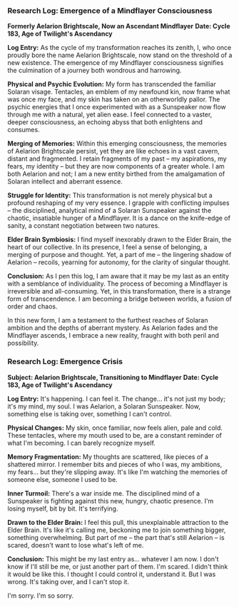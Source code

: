 

### Research Log: Emergence of a Mindflayer Consciousness

**Formerly Aelarion Brightscale, Now an Ascendant Mindflayer** **Date: Cycle 183, Age of Twilight's Ascendancy**

**Log Entry:** As the cycle of my transformation reaches its zenith, I, who once proudly bore the name Aelarion Brightscale, now stand on the threshold of a new existence. The emergence of my Mindflayer consciousness signifies the culmination of a journey both wondrous and harrowing.

**Physical and Psychic Evolution:** My form has transcended the familiar Solaran visage. Tentacles, an emblem of my newfound kin, now frame what was once my face, and my skin has taken on an otherworldly pallor. The psychic energies that I once experimented with as a Sunspeaker now flow through me with a natural, yet alien ease. I feel connected to a vaster, deeper consciousness, an echoing abyss that both enlightens and consumes.

**Merging of Memories:** Within this emerging consciousness, the memories of Aelarion Brightscale persist, yet they are like echoes in a vast cavern, distant and fragmented. I retain fragments of my past – my aspirations, my fears, my identity – but they are now components of a greater whole. I am both Aelarion and not; I am a new entity birthed from the amalgamation of Solaran intellect and aberrant essence.

**Struggle for Identity:** This transformation is not merely physical but a profound reshaping of my very essence. I grapple with conflicting impulses – the disciplined, analytical mind of a Solaran Sunspeaker against the chaotic, insatiable hunger of a Mindflayer. It is a dance on the knife-edge of sanity, a constant negotiation between two natures.

**Elder Brain Symbiosis:** I find myself inexorably drawn to the Elder Brain, the heart of our collective. In its presence, I feel a sense of belonging, a merging of purpose and thought. Yet, a part of me – the lingering shadow of Aelarion – recoils, yearning for autonomy, for the clarity of singular thought.

**Conclusion:** As I pen this log, I am aware that it may be my last as an entity with a semblance of individuality. The process of becoming a Mindflayer is irreversible and all-consuming. Yet, in this transformation, there is a strange form of transcendence. I am becoming a bridge between worlds, a fusion of order and chaos.

In this new form, I am a testament to the furthest reaches of Solaran ambition and the depths of aberrant mystery. As Aelarion fades and the Mindflayer ascends, I embrace a new reality, fraught with both peril and possibility.

### Research Log: Emergence Crisis

**Subject: Aelarion Brightscale, Transitioning to Mindflayer** **Date: Cycle 183, Age of Twilight's Ascendancy**

**Log Entry:** It's happening. I can feel it. The change... it's not just my body; it's my mind, my soul. I was Aelarion, a Solaran Sunspeaker. Now, something else is taking over, something I can't control.

**Physical Changes:** My skin, once familiar, now feels alien, pale and cold. These tentacles, where my mouth used to be, are a constant reminder of what I'm becoming. I can barely recognize myself.

**Memory Fragmentation:** My thoughts are scattered, like pieces of a shattered mirror. I remember bits and pieces of who I was, my ambitions, my fears... but they're slipping away. It's like I'm watching the memories of someone else, someone I used to be.

**Inner Turmoil:** There's a war inside me. The disciplined mind of a Sunspeaker is fighting against this new, hungry, chaotic presence. I'm losing myself, bit by bit. It's terrifying.

**Drawn to the Elder Brain:** I feel this pull, this unexplainable attraction to the Elder Brain. It's like it's calling me, beckoning me to join something bigger, something overwhelming. But part of me – the part that's still Aelarion – is scared, doesn't want to lose what's left of me.

**Conclusion:** This might be my last entry as... whatever I am now. I don't know if I'll still be me, or just another part of them. I'm scared. I didn't think it would be like this. I thought I could control it, understand it. But I was wrong. It's taking over, and I can't stop it.

I'm sorry. I'm so sorry.